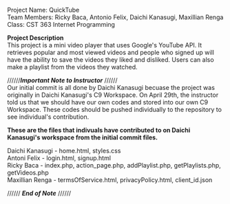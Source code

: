 Project Name: QuickTube <br>
Team Members: Ricky Baca, Antonio Felix, Daichi Kanasugi, Maxillian Renga <br>
Class: CST 363 Internet Programming <br>

<b>Project Description</b><br>
This project is a mini video player that uses Google's YouTube API. It retrieves popular and most viewed videos
and people who signed up will have the ability to save the videos they liked and disliked. Users can also
make a playlist from the videos they watched. 

//////***Important Note to Instructor*** //////<br>
Our initial commit is all done by Daichi Kanasugi becuase the project was originally 
in Daichi Kanasugi's C9 Workspace. On April 29th, the instructor told us that we should
have our own codes and stored into our own C9 Workspace. These codes should be pushed
individually to the repository to see individual's contribution. 

<b>These are the files that indivuals have contributed to on Daichi Kanasugi's workspace from the 
initial commit files. </b>

Daichi Kanasugi - home.html, styles.css <br>
Antoni Felix - login.html, signup.html <br>
Ricky Baca - index.php, action_page.php, addPlaylist.php, getPlaylists.php, getVideos.php <br>
Maxillian Renga - termsOfService.html, privacyPolicy.html, client_id.json <br>

////// ***End of Note*** //////
